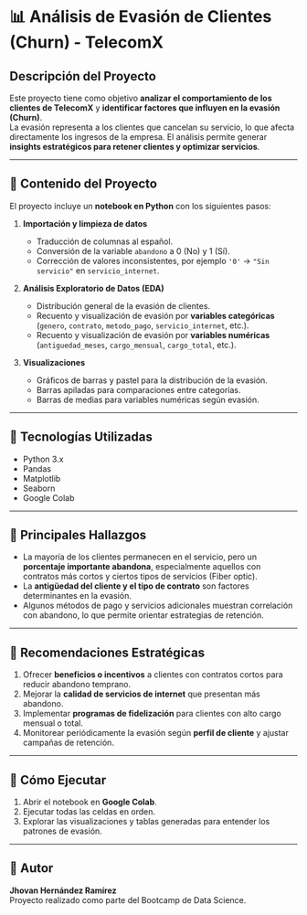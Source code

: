 # 📊 Análisis de Evasión de Clientes (Churn) - TelecomX

## Descripción del Proyecto
Este proyecto tiene como objetivo **analizar el comportamiento de los clientes de TelecomX** y **identificar factores que influyen en la evasión (Churn)**.  
La evasión representa a los clientes que cancelan su servicio, lo que afecta directamente los ingresos de la empresa. El análisis permite generar **insights estratégicos para retener clientes y optimizar servicios**.

---

## 🔹 Contenido del Proyecto
El proyecto incluye un **notebook en Python** con los siguientes pasos:

1. **Importación y limpieza de datos**  
   - Traducción de columnas al español.  
   - Conversión de la variable `abandono` a 0 (No) y 1 (Sí).  
   - Corrección de valores inconsistentes, por ejemplo `'0'` → `"Sin servicio"` en `servicio_internet`.  

2. **Análisis Exploratorio de Datos (EDA)**  
   - Distribución general de la evasión de clientes.  
   - Recuento y visualización de evasión por **variables categóricas** (`genero`, `contrato`, `metodo_pago`, `servicio_internet`, etc.).  
   - Recuento y visualización de evasión por **variables numéricas** (`antiguedad_meses`, `cargo_mensual`, `cargo_total`, etc.).  

3. **Visualizaciones**  
   - Gráficos de barras y pastel para la distribución de la evasión.  
   - Barras apiladas para comparaciones entre categorías.  
   - Barras de medias para variables numéricas según evasión.  

---

## 🔹 Tecnologías Utilizadas
- Python 3.x  
- Pandas  
- Matplotlib  
- Seaborn  
- Google Colab  

---

## 🔹 Principales Hallazgos
- La mayoría de los clientes permanecen en el servicio, pero un **porcentaje importante abandona**, especialmente aquellos con contratos más cortos y ciertos tipos de servicios (Fiber optic).  
- La **antigüedad del cliente y el tipo de contrato** son factores determinantes en la evasión.  
- Algunos métodos de pago y servicios adicionales muestran correlación con abandono, lo que permite orientar estrategias de retención.  

---

## 🔹 Recomendaciones Estratégicas
1. Ofrecer **beneficios o incentivos** a clientes con contratos cortos para reducir abandono temprano.  
2. Mejorar la **calidad de servicios de internet** que presentan más abandono.  
3. Implementar **programas de fidelización** para clientes con alto cargo mensual o total.  
4. Monitorear periódicamente la evasión según **perfil de cliente** y ajustar campañas de retención.  

---

## 🔹 Cómo Ejecutar
1. Abrir el notebook en **Google Colab**.  
2. Ejecutar todas las celdas en orden.  
3. Explorar las visualizaciones y tablas generadas para entender los patrones de evasión.  

---

## 🔹 Autor
**Jhovan Hernández Ramírez**  
Proyecto realizado como parte del Bootcamp de Data Science.

